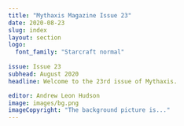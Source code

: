 ```yaml
---
title: "Mythaxis Magazine Issue 23"
date: 2020-08-23
slug: index
layout: section
logo:
  font_family: "Starcraft normal"
  
issue: Issue 23
subhead: August 2020
headline: Welcome to the 23rd issue of Mythaxis.

editor: Andrew Leon Hudson
image: images/bg.png
imageCopyright: "The background picture is..."
---
```

